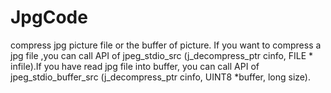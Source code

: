 # JpgCode
compress jpg picture file or the buffer of picture.
If you want to compress a jpg file ,you can call API of jpeg_stdio_src (j_decompress_ptr cinfo, FILE * infile).If you have read jpg 
file into buffer, you can call API of jpeg_stdio_buffer_src (j_decompress_ptr cinfo, UINT8 *buffer, long size).
